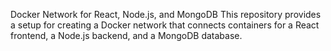 Docker Network for React, Node.js, and MongoDB
This repository provides a setup for creating a Docker network that connects containers for a React frontend, a Node.js backend, and a MongoDB database.
